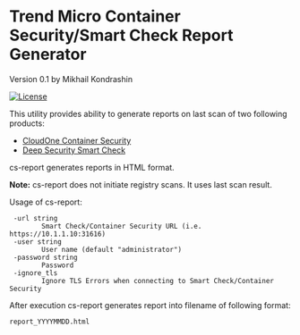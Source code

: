 # Trend Micro Container Security/Smart Check Report Generator

Version 0.1
by Mikhail Kondrashin

[![License](https://img.shields.io/badge/License-Apache%202-blue.svg)](https://opensource.org/licenses/Apache-2.0)

This utility provides ability to generate reports on last scan of two following products:
* [CloudOne Container Security](https://www.trendmicro.com/en_my/business/products/hybrid-cloud/cloud-one-container-image-security.html)
* [Deep Security Smart Check](https://deep-security.github.io/smartcheck-docs/admin_docs/admin.html)

cs-report generates reports in HTML format.

**Note:** cs-report does not initiate registry scans. It uses last scan result.

Usage of cs-report:
```
 -url string
    	Smart Check/Container Security URL (i.e. https://10.1.1.10:31616)
 -user string
    	User name (default "administrator")  
 -password string
    	Password
 -ignore_tls
    	Ignore TLS Errors when connecting to Smart Check/Container Security
```

After execution cs-report generates report into filename of following format:
```
report_YYYYMMDD.html
```

